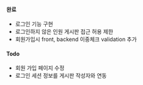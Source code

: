 
#### 완료

- 로그인 기능 구현
- 로그인하지 않은 인원 게시판 접근 허용 제한
- 회원가입시 front, backend 이중체크 validation 추가


#### Todo

- 회원 가입 페이지 수정
- 로그인 세션 정보를 게시판 작성자와 연동